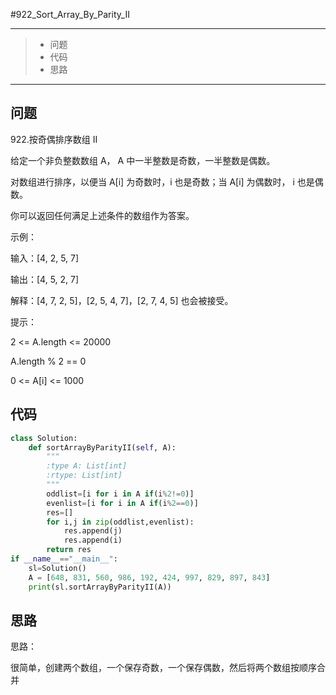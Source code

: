 #922_Sort_Array_By_Parity_II

------

> - 问题
> - 代码
> - 思路

------

## 问题

 922.按奇偶排序数组 II

给定一个非负整数数组 A， A 中一半整数是奇数，一半整数是偶数。

对数组进行排序，以便当 A[i] 为奇数时，i 也是奇数；当 A[i] 为偶数时， i 也是偶数。

你可以返回任何满足上述条件的数组作为答案。

示例：

输入：[4, 2, 5, 7]

输出：[4, 5, 2, 7]

解释：[4, 7, 2, 5]，[2, 5, 4, 7]，[2, 7, 4, 5] 也会被接受。

提示：

2 <= A.length <= 20000

A.length % 2 == 0

0 <= A[i] <= 1000

## 代码

```python
class Solution:
    def sortArrayByParityII(self, A):
        """
        :type A: List[int]
        :rtype: List[int]
        """
        oddlist=[i for i in A if(i%2!=0)]
        evenlist=[i for i in A if(i%2==0)]
        res=[]
        for i,j in zip(oddlist,evenlist):
            res.append(j)
            res.append(i)
        return res
if __name__=="__main__":
    sl=Solution()
    A = [648, 831, 560, 986, 192, 424, 997, 829, 897, 843]
    print(sl.sortArrayByParityII(A))
```

## 思路

思路：

很简单，创建两个数组，一个保存奇数，一个保存偶数，然后将两个数组按顺序合并